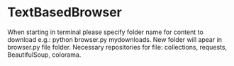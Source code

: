 # TextBasedBrowser
When starting in terminal please specify folder name for content to download e.g.: python browser.py mydownloads. New folder will apear in browser.py file folder.
Necessary repositories for file: collections, requests, BeautifulSoup, colorama.
